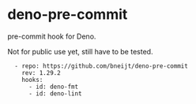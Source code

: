 # deno-pre-commit

pre-commit hook for Deno.

Not for public use yet, still have to be tested.

```
  - repo: https://github.com/bneijt/deno-pre-commit
    rev: 1.29.2
    hooks:
      - id: deno-fmt
      - id: deno-lint
```
